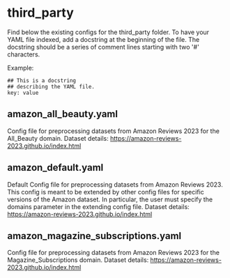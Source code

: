 # third_party

Find below the existing configs for the third_party folder. To have your YAML file indexed, add a docstring at the beginning of the file.
The docstring should be a series of comment lines starting with two '#' characters.

Example:
```
## This is a docstring
## describing the YAML file.
key: value
```


## amazon_all_beauty.yaml

Config file for preprocessing datasets from Amazon Reviews 2023 for the All_Beauty domain.
Dataset details: https://amazon-reviews-2023.github.io/index.html


## amazon_default.yaml

Default Config file for preprocessing datasets from Amazon Reviews 2023.
This config is meant to be extended by other config files for specific versions of the Amazon dataset.
In particular, the user must specify the domains parameter in the extending config file.
Dataset details: https://amazon-reviews-2023.github.io/index.html


## amazon_magazine_subscriptions.yaml

Config file for preprocessing datasets from Amazon Reviews 2023 for the Magazine_Subscriptions domain.
Dataset details: https://amazon-reviews-2023.github.io/index.html
